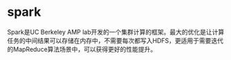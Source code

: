 # spark

Spark是UC Berkeley AMP lab开发的一个集群计算的框架。最大的优化是让计算任务的中间结果可以存储在内存中，不需要每次都写入HDFS，更适用于需要迭代的MapReduce算法场景中，可以获得更好的性能提升。

##
